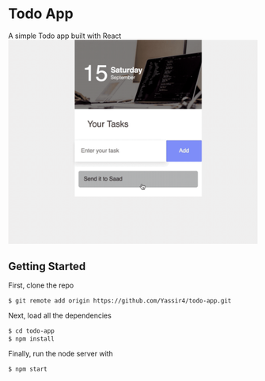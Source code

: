 # Todo App

A simple Todo app built with React
![alt-text](https://github.com/Yassir4/todo-app/blob/master/React-Todo.2018-09-15%2020_59_55.gif) 
## Getting Started

First, clone the repo

```
$ git remote add origin https://github.com/Yassir4/todo-app.git
```

Next, load all the dependencies  

```
$ cd todo-app
$ npm install
``` 
Finally, run the node server with

```
$ npm start
```
 